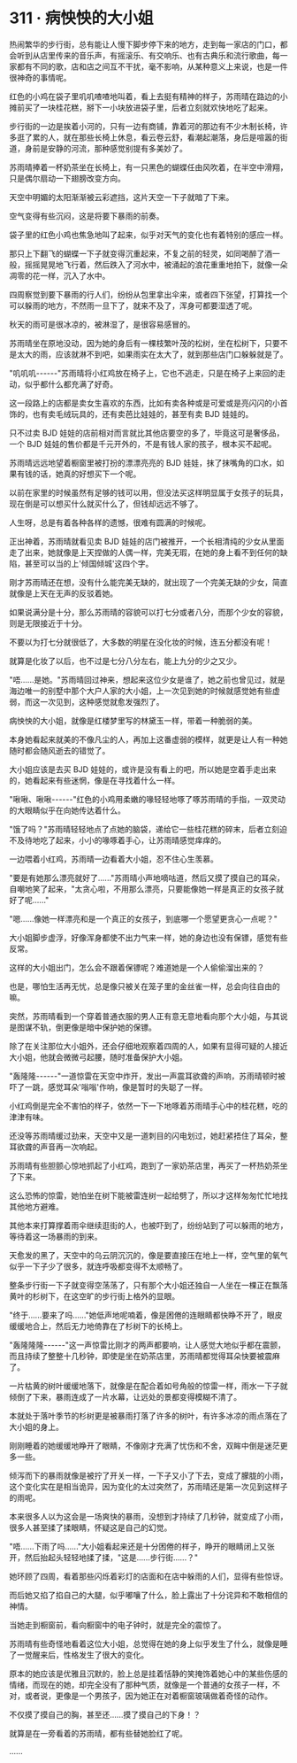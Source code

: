 <link rel="stylesheet" href="../styles/text.css" />
<h1>311 · 病怏怏的大小姐</h1>

热闹繁华的步行街，总有能让人慢下脚步停下来的地方，走到每一家店的门口，都会听到从店里传来的音乐声，有摇滚乐、有交响乐、也有古典乐和流行歌曲，每一家都有不同的歌，店和店之间互不干扰，毫不影响，从某种意义上来说，也是一件很神奇的事情呢。

红色的小鸡在袋子里叽叽喳喳地叫着，看上去挺有精神的样子，苏雨晴在路边的小摊前买了一块桂花糕，掰下一小块放进袋子里，后者立刻就欢快地吃了起来。

步行街的一边是挨着小河的，只有一边有商铺，靠着河的那边有不少木制长椅，许多逛了累的人，就在那些长椅上休息，看云卷云舒，看潮起潮落，身后是喧嚣的街道，身前是安静的河流，那种感觉别提有多美妙了。

苏雨晴捧着一杯奶茶坐在长椅上，有一只黑色的蝴蝶任由风吹着，在半空中滑翔，只是偶尔扇动一下翅膀改变方向。

天空中明媚的太阳渐渐被云彩遮挡，这片天空一下子就暗了下来。

空气变得有些沉闷，这是将要下暴雨的前奏。

袋子里的红色小鸡也焦急地叫了起来，似乎对天气的变化也有着特别的感应一样。

那只上下翻飞的蝴蝶一下子就变得沉重起来，不复之前的轻灵，如同喝醉了酒一般，摇摇晃晃地飞行着，然后跌入了河水中，被涌起的浪花重重地拍下，就像一朵凋零的花一样，沉入了水中。

四周察觉到要下暴雨的行人们，纷纷从包里拿出伞来，或者四下张望，打算找一个可以躲雨的地方，不然雨一旦下了，就来不及了，浑身可都要湿透了呢。

秋天的雨可是很冰凉的，被淋湿了，是很容易感冒的。

苏雨晴坐在原地没动，因为她的身后有一棵枝繁叶茂的松树，坐在松树下，只要不是太大的雨，应该就淋不到吧，如果雨实在太大了，就到那些店门口躲躲就是了。

"叽叽叽------"苏雨晴将小红鸡放在椅子上，它也不逃走，只是在椅子上来回的走动，似乎都什么都充满了好奇。

这一段路上的店都是卖女生喜欢的东西，比如有卖各种或是可爱或是亮闪闪的小首饰的，也有卖毛绒玩具的，还有卖芭比娃娃的，甚至有卖 BJD 娃娃的。

只不过卖 BJD 娃娃的店前相对而言就比其他店要空的多了，毕竟这可是奢侈品，一个 BJD 娃娃的售价都是千元开外的，不是有钱人家的孩子，根本买不起呢。

苏雨晴远远地望着橱窗里被打扮的漂漂亮亮的 BJD 娃娃，抹了抹嘴角的口水，如果有钱的话，她真的好想买下一个呢。

以前在家里的时候虽然有足够的钱可以用，但没法买这样明显属于女孩子的玩具，现在倒是可以想买什么就买什么了，但钱却远远不够了。

人生呀，总是有着各种各样的遗憾，很难有圆满的时候呢。

正出神着，苏雨晴就看见卖 BJD 娃娃的店门被推开，一个长相清纯的少女从里面走了出来，她就像是上天捏做的人偶一样，完美无瑕，在她的身上看不到任何的缺陷，甚至可以当的上'倾国倾城'这四个字。

刚才苏雨晴还在想，没有什么能完美无缺的，就出现了一个完美无缺的少女，简直就像是上天在无声的反驳着她。

如果说满分是十分，那么苏雨晴的容貌可以打七分或者八分，而那个少女的容貌，则是无限接近于十分。

不要以为打七分就很低了，大多数的明星在没化妆的时候，连五分都没有呢！

就算是化妆了以后，也不过是七分八分左右，能上九分的少之又少。

"唔......是她。"苏雨晴回过神来，想起来这位少女是谁了，她之前也曾见过，就是海边唯一的别墅中那个大户人家的大小姐，上一次见到她的时候就感觉她有些虚弱，而这一次见到，这种感觉就愈发强烈了。

病怏怏的大小姐，就像是红楼梦里写的林黛玉一样，带着一种脆弱的美。

本身她看起来就美的不像凡尘的人，再加上这番虚弱的模样，就更是让人有一种她随时都会随风逝去的错觉了。

大小姐应该是去买 BJD 娃娃的，或许是没有看上的吧，所以她是空着手走出来的，她看起来有些迷惘，像是在寻找着什么一样。

"啾啾、啾啾------"红色的小鸡用柔嫩的喙轻轻地啄了啄苏雨晴的手指，一双灵动的大眼睛似乎在向她传达着什么。

"饿了吗？"苏雨晴轻轻地点了点她的脑袋，递给它一些桂花糕的碎末，后者立刻迫不及待地吃了起来，小小的喙啄着手心，让苏雨晴感觉痒痒的。

一边喂着小红鸡，苏雨晴一边看着大小姐，忍不住心生羡慕。

"要是有她那么漂亮就好了......"苏雨晴小声地嘀咕道，然后又摸了摸自己的耳朵，自嘲地笑了起来，"太贪心啦，不用那么漂亮，只要能像她一样是真正的女孩子就好了呢......"

"嗯......像她一样漂亮和是一个真正的女孩子，到底哪一个愿望更贪心一点呢？"

大小姐脚步虚浮，好像浑身都使不出力气来一样，她的身边也没有保镖，感觉有些反常。

这样的大小姐出门，怎么会不跟着保镖呢？难道她是一个人偷偷溜出来的？

也是，哪怕生活再无忧，总是像只被关在笼子里的金丝雀一样，总会向往自由的嘛。

突然，苏雨晴看到一个穿着普通衣服的男人正有意无意地看向那个大小姐，与其说是图谋不轨，倒更像是暗中保护她的保镖。

除了在关注那位大小姐外，还会仔细地观察着四周的人，如果有显得可疑的人接近大小姐，他就会微微弓起腰，随时准备保护大小姐。

"轰隆隆------"一道惊雷在天空中炸开，发出一声震耳欲聋的声响，苏雨晴顿时被吓了一跳，感觉耳朵'嗡嗡'作响，像是暂时的失聪了一样。

小红鸡倒是完全不害怕的样子，依然一下一下地啄着苏雨晴手心中的桂花糕，吃的津津有味。

还没等苏雨晴缓过劲来，天空中又是一道刺目的闪电划过，她赶紧捂住了耳朵，整耳欲聋的声音再一次响起。

苏雨晴有些胆颤心惊地抓起了小红鸡，跑到了一家奶茶店里，再买了一杯热奶茶坐了下来。

这么恐怖的惊雷，她怕坐在树下能被雷连树一起给劈了，所以才这样匆匆忙忙地找其他地方避难。

其他本来打算撑着雨伞继续逛街的人，也被吓到了，纷纷站到了可以躲雨的地方，等待着这一场暴雨的到来。

天愈发的黑了，天空中的乌云阴沉沉的，像是要直接压在地上一样，空气里的氧气似乎一下子少了很多，就连呼吸都变得不太顺畅了。

整条步行街一下子就变得空荡荡了，只有那个大小姐还独自一人坐在一棵正在飘落黄叶的杉树下，在这空旷的步行街上格外的显眼。

"终于......要来了吗......"她低声地呢喃着，像是困倦的连眼睛都快睁不开了，眼皮缓缓地合上，然后无力地倚靠在了杉树下的长椅上。

"轰隆隆隆------"这一声惊雷比刚才的两声都要响，让人感觉大地似乎都在震颤，而且持续了整整十几秒钟，即使是坐在奶茶店里，苏雨晴都觉得耳朵快要被震麻了。

一片枯黄的树叶缓缓地落下，就像是在配合着如号角般的惊雷一样，雨水一下子就倾倒了下来，暴雨连成了一片水幕，让远处的景都变得模糊不清了。

本就处于落叶季节的杉树更是被暴雨打落了许多的树叶，有许多冰凉的雨点落在了大小姐的身上。

刚刚睡着的她缓缓地睁开了眼睛，不像刚才充满了忧伤和不舍，双眸中倒是迷茫更多一些。

倾泻而下的暴雨就像是被拧了开关一样，一下子又小了下去，变成了朦胧的小雨，这个变化实在是相当诡异，因为变化的太过突然了，苏雨晴还是第一次见到这样子的雨呢。

本来很多人以为这会是一场爽快的暴雨，没想到才持续了几秒钟，就变成了小雨，很多人甚至揉了揉眼睛，怀疑这是自己的幻觉。

"唔......下雨了吗......"大小姐看起来还是十分困倦的样子，睁开的眼睛闭上又张开，然后抬起头轻轻地揉了揉，"这是......步行街......？"

她环顾了四周，看着那些闪烁着彩灯的店面和在店中躲雨的人们，显得有些惊讶。

而后她又掐了掐自己的大腿，似乎嘟嚷了什么，脸上露出了十分诧异和不敢相信的神情。

当她走到橱窗前，看向橱窗中的电子钟时，就是完全的震惊了。

苏雨晴有些奇怪地看着这位大小姐，总觉得在她的身上似乎发生了什么，就像是睡了一觉醒来后，性格发生了很大的变化。

原本的她应该是优雅且沉默的，脸上总是挂着恬静的笑掩饰着她心中的某些伤感的情绪，而现在的她，却完全没有了那种气质，就像是一个普通的女孩子一样，不对，或者说，更像是一个男孩子，因为她正在对着橱窗玻璃做着奇怪的动作。

不仅摸了摸自己的胸，甚至还......摸了摸自己的下身！？

就算是在一旁看着的苏雨晴，都有些替她脸红了呢。

......
